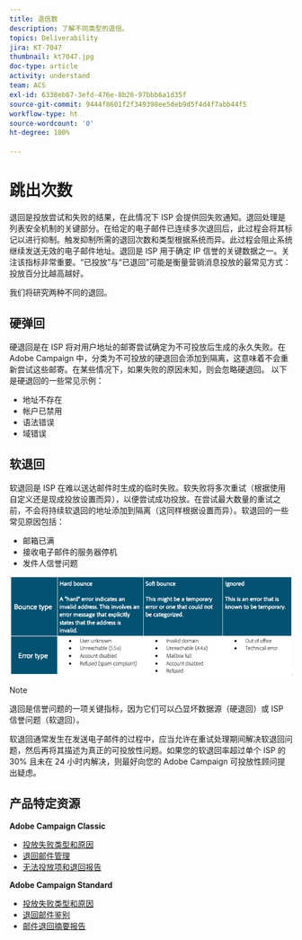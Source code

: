 ```yaml
---
title: 退信数
description: 了解不同类型的退信。
topics: Deliverability
jira: KT-7047
thumbnail: kt7047.jpg
doc-type: article
activity: understand
team: ACS
exl-id: 6338eb67-3efd-476e-8b26-97bbb6a1d35f
source-git-commit: 9444f8601f2f349398ee5deb9d5f4d4f7abb44f5
workflow-type: ht
source-wordcount: '0'
ht-degree: 100%

---
```


# 跳出次数

退回是投放尝试和失败的结果，在此情况下 ISP 会提供回失败通知。退回处理是列表安全机制的关键部分。在给定的电子邮件已连续多次退回后，此过程会将其标记以进行抑制。触发抑制所需的退回次数和类型根据系统而异。此过程会阻止系统继续发送无效的电子邮件地址。退回是 ISP 用于确定 IP 信誉的关键数据之一。关注该指标非常重要。“已投放”与“已退回”可能是衡量营销消息投放的最常见方式：投放百分比越高越好。

我们将研究两种不同的退回。

## 硬弹回

硬退回是在 ISP 将对用户地址的邮寄尝试确定为不可投放后生成的永久失败。在 Adobe Campaign 中，分类为不可投放的硬退回会添加到隔离，这意味着不会重新尝试这些邮寄。在某些情况下，如果失败的原因未知，则会忽略硬退回。
以下是硬退回的一些常见示例：

* 地址不存在
* 帐户已禁用
* 语法错误
* 域错误

## 软退回

软退回是 ISP 在难以送达邮件时生成的临时失败。软失败将多次重试（根据使用自定义还是现成投放设置而异），以便尝试成功投放。在尝试最大数量的重试之前，不会将持续软退回的地址添加到隔离（这同样根据设置而异）。软退回的一些常见原因包括：

* 邮箱已满
* 接收电子邮件的服务器停机
* 发件人信誉问题

![退回类型](../assets/bounce-types.png)

>[!NOTE]
>
>退回是信誉问题的一项关键指标，因为它们可以凸显坏数据源（硬退回）或 ISP 信誉问题（软退回）。
>
>软退回通常发生在发送电子邮件的过程中，应当允许在重试处理期间解决软退回问题，然后再将其描述为真正的可投放性问题。如果您的软退回率超过单个 ISP 的 30% 且未在 24 小时内解决，则最好向您的 Adobe Campaign 可投放性顾问提出疑虑。

## 产品特定资源

**Adobe Campaign Classic**

* [投放失败类型和原因](https://experienceleague.adobe.com/docs/campaign-classic/using/sending-messages/monitoring-deliveries/understanding-delivery-failures.html?lang=zh-Hans#delivery-failure-types-and-reasons)
* [退回邮件管理](https://experienceleague.adobe.com/docs/campaign-classic/using/sending-messages/monitoring-deliveries/understanding-delivery-failures.html?lang=zh-Hans#bounce-mail-management)
* [无法投放项和退回报告](https://experienceleague.adobe.com/docs/campaign-classic/using/reporting/reports-on-deliveries/global-reports.html?lang=zh-Hans#non-deliverables-and-bounces)

**Adobe Campaign Standard**

* [投放失败类型和原因](https://experienceleague.adobe.com/docs/campaign-standard/using/testing-and-sending/monitoring-messages/understanding-delivery-failures.html?lang=zh-Hans#delivery-failure-types-and-reasons)
* [退回邮件鉴别](https://experienceleague.adobe.com/docs/campaign-standard/using/testing-and-sending/monitoring-messages/understanding-delivery-failures.html?lang=zh-Hans#bounce-mail-qualification)
* [邮件退回摘要报告](https://experienceleague.adobe.com/docs/campaign-standard/using/reporting/list-of-reports/bounce-summary.html?lang=zh-Hans#reporting)
